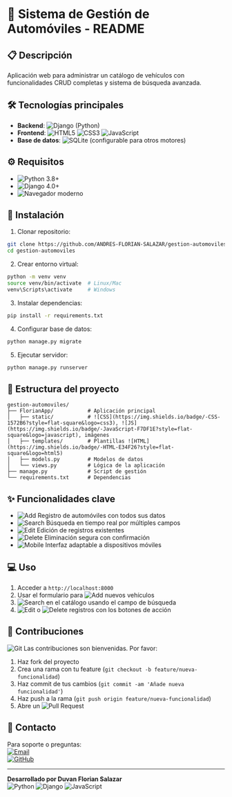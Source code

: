 # 🚗 Sistema de Gestión de Automóviles - README

## 📋 Descripción
Aplicación web para administrar un catálogo de vehículos con funcionalidades CRUD completas y sistema de búsqueda avanzada.

## 🛠️ Tecnologías principales
- **Backend**: ![Django](https://img.shields.io/badge/Django-092E20?style=for-the-badge&logo=django&logoColor=white) (Python)
- **Frontend**: ![HTML5](https://img.shields.io/badge/HTML5-E34F26?style=for-the-badge&logo=html5&logoColor=white) ![CSS3](https://img.shields.io/badge/CSS3-1572B6?style=for-the-badge&logo=css3&logoColor=white) ![JavaScript](https://img.shields.io/badge/JavaScript-F7DF1E?style=for-the-badge&logo=javascript&logoColor=black)
- **Base de datos**: ![SQLite](https://img.shields.io/badge/SQLite-07405E?style=for-the-badge&logo=sqlite&logoColor=white) (configurable para otros motores)

## ⚙️ Requisitos
- ![Python](https://img.shields.io/badge/Python-3776AB?style=for-the-badge&logo=python&logoColor=white) 3.8+
- ![Django](https://img.shields.io/badge/Django-092E20?style=for-the-badge&logo=django&logoColor=white) 4.0+
- ![Navegador](https://img.shields.io/badge/Google_chrome-4285F4?style=for-the-badge&logo=Google-chrome&logoColor=white) moderno

## 🔧 Instalación

1. Clonar repositorio:
```bash
git clone https://github.com/ANDRES-FLORIAN-SALAZAR/gestion-automoviles.git
cd gestion-automoviles
```

2. Crear entorno virtual:
```bash
python -m venv venv
source venv/bin/activate  # Linux/Mac
venv\Scripts\activate     # Windows
```

3. Instalar dependencias:
```bash
pip install -r requirements.txt
```

4. Configurar base de datos:
```bash
python manage.py migrate
```

5. Ejecutar servidor:
```bash
python manage.py runserver
```

## 📂 Estructura del proyecto

```
gestion-automoviles/
├── FlorianApp/           # Aplicación principal
│   ├── static/           # ![CSS](https://img.shields.io/badge/-CSS-1572B6?style=flat-square&logo=css3), ![JS](https://img.shields.io/badge/-JavaScript-F7DF1E?style=flat-square&logo=javascript), imágenes
│   ├── templates/        # Plantillas ![HTML](https://img.shields.io/badge/-HTML-E34F26?style=flat-square&logo=html5)
│   ├── models.py         # Modelos de datos
│   └── views.py          # Lógica de la aplicación
├── manage.py             # Script de gestión
└── requirements.txt      # Dependencias
```

## ✨ Funcionalidades clave

- ![Add](https://img.shields.io/badge/-Añadir-2ecc71) Registro de automóviles con todos sus datos
- ![Search](https://img.shields.io/badge/-Buscar-3498db) Búsqueda en tiempo real por múltiples campos
- ![Edit](https://img.shields.io/badge/-Editar-f39c12) Edición de registros existentes
- ![Delete](https://img.shields.io/badge/-Eliminar-e74c3c) Eliminación segura con confirmación
- ![Mobile](https://img.shields.io/badge/-Responsive-9b59b6) Interfaz adaptable a dispositivos móviles

## 💻 Uso

1. Acceder a `http://localhost:8000`
2. Usar el formulario para ![Add](https://img.shields.io/badge/-agregar-2ecc71) nuevos vehículos
3. ![Search](https://img.shields.io/badge/-Buscar-3498db) en el catálogo usando el campo de búsqueda
4. ![Edit](https://img.shields.io/badge/-Editar-f39c12) o ![Delete](https://img.shields.io/badge/-Eliminar-e74c3c) registros con los botones de acción

## 🤝 Contribuciones

![Git](https://img.shields.io/badge/-Git-F05032?style=flat-square&logo=git&logoColor=white) Las contribuciones son bienvenidas. Por favor:
1. Haz fork del proyecto
2. Crea una rama con tu feature (`git checkout -b feature/nueva-funcionalidad`)
3. Haz commit de tus cambios (`git commit -am 'Añade nueva funcionalidad'`)
4. Haz push a la rama (`git push origin feature/nueva-funcionalidad`)
5. Abre un ![Pull Request](https://img.shields.io/badge/-Pull_Request-6f42c1?style=flat-square&logo=github&logoColor=white)

## 📧 Contacto

Para soporte o preguntas:  
[![Email](https://img.shields.io/badge/Email-duvanfloriansalazar@gmail.com-8B89CC?style=flat-square&logo=gmail&logoColor=white)](mailto:duvanfloriansalazar@gmail.com)  
[![GitHub](https://img.shields.io/badge/GitHub-ANDRES--FLORIAN--SALAZAR-181717?style=flat-square&logo=github)](https://github.com/ANDRES-FLORIAN-SALAZAR)

---

**Desarrollado por Duvan Florian Salazar**  
![Python](https://img.shields.io/badge/-Python-3776AB?style=flat-square&logo=python&logoColor=white) ![Django](https://img.shields.io/badge/-Django-092E20?style=flat-square&logo=django&logoColor=white) ![JavaScript](https://img.shields.io/badge/-JavaScript-F7DF1E?style=flat-square&logo=javascript&logoColor=black)
